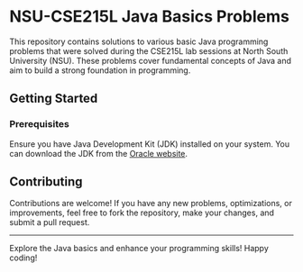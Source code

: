 # NSU-CSE215L Java Basics Problems

This repository contains solutions to various basic Java programming problems that were solved during the CSE215L lab sessions at North South University (NSU). These problems cover fundamental concepts of Java and aim to build a strong foundation in programming.

## Getting Started

### Prerequisites

Ensure you have Java Development Kit (JDK) installed on your system. You can download the JDK from the [Oracle website](https://www.oracle.com/java/technologies/javase-jdk11-downloads.html).

## Contributing

Contributions are welcome! If you have any new problems, optimizations, or improvements, feel free to fork the repository, make your changes, and submit a pull request.

---

Explore the Java basics and enhance your programming skills! Happy coding!
